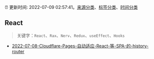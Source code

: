 :alarm_clock: 更新时间: 2022-07-09 02:57:41。[来源分类](../README.md)、[标签分类](../TAGS.md)、[时间分类](../TIMELINE.md)

## React


> 关键字：`React`、`Rax`、`Nerv`、`Redux`、`useEffect`、`Hooks`



- [2022-07-08-Cloudflare-Pages-自动适应-React-等-SPA-的-history-router](https://www.v2ex.com/t/865036) 